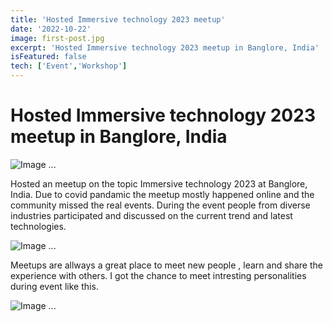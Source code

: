 ```yaml
---
title: 'Hosted Immersive technology 2023 meetup'
date: '2022-10-22'
image: first-post.jpg
excerpt: 'Hosted Immersive technology 2023 meetup in Banglore, India'
isFeatured: false
tech: ['Event','Workshop']
---
```


# Hosted Immersive technology 2023 meetup in Banglore, India

![Image ...](/images/posts/immersive-exp-2023/immersive-tech.jpg)


Hosted an meetup on the topic Immersive technology 2023 at Banglore, India. Due to covid pandamic the meetup mostly happened online and the community missed the real events. During the event people from diverse industries participated and discussed on the current trend and latest technologies.

![Image ...](/images/posts/immersive-exp-2023/immersive-tech-meetup-2023.jpeg)


Meetups are allways a great place to meet new people , learn and share the experience with others. I got the chance to meet intresting personalities during event like this.

![Image ...](/images/posts/immersive-exp-2023/immersive-tech-meetup-3-2023.jpeg)
